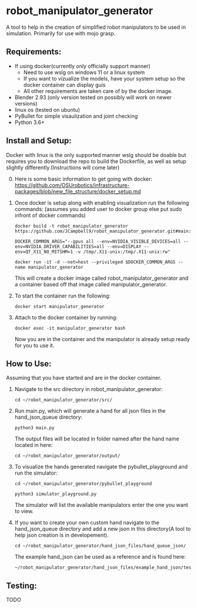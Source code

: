 # robot_manipulator_generator
A tool to help in the creation of simplified robot manipulators to be used in simulation. Primarily for use with mojo grasp.


## Requirements:

- If using docker(currently only officially support manner)
    - Need to use wslg on windows 11 or a linux system
    - If you want to vizualize the models, have your system setup so the docker container can display guis
    - All other requirements are taken care of by the docker image.
- Blender 2.93 (only version tested on possibly will work on newer versions)
- linux os (tested on ubuntu)
- PyBullet for simple visaulization and joint checking
- Python 3.6+


## Install and Setup:
Docker with linux is the only supported manner wslg should be doable but requires you to download the repo to build the Dockerfile, as well as setup slightly differently.(Instructions will come later)

0. Here is some basic information to get going with docker: https://github.com/OSUrobotics/infrastructure-packages/blob/new_file_structure/docker_setup.md

1. Once docker is setup along with enabling visualization run the following commands:
    (assumes you added user to docker group else put sudo infront of docker commands)

    ```console
    docker build -t robot_manipulator_generator https://github.com/JCampbell9/robot_manipulator_generator.git#main:docker_file
    ```
    ```console
    DOCKER_COMMON_ARGS="--gpus all --env=NVIDIA_VISIBLE_DEVICES=all --env=NVIDIA_DRIVER_CAPABILITIES=all --env=DISPLAY --env=QT_X11_NO_MITSHM=1 -v /tmp/.X11-unix:/tmp/.X11-unix:rw"
    ```
    ```console
    docker run -it -d --net=host --privileged $DOCKER_COMMON_ARGS --name manipulator_generator
    ```

    This will create a docker image called robot_manipulator_generator and a container based off that image called manipulator_generator.

2. To start the container run the following:
    ```console
    docker start manipulator_generator
    ```

3. Attach to the docker container by running:
    ```console
    docker exec -it manipulator_generator bash
    ```
    Now you are in the container and the manipulator is already setup ready for you to use it.


## How to Use:
Assuming that you have started and are in the docker container.

1. Navigate to the src directory in robot_manipulator_generator:
    ```console
    cd ~/robot_manipulator_generator/src/
    ```

2. Run main.py, which will generate a hand for all json files in the hand_json_queue directory:
    ```console
    python3 main.py
    ```
    The output files will be located in folder named after the hand name located in here:
    ```console
    cd ~/robot_manipulator_generator/output/
    ```

3. To visualize the hands generated navigate the pybullet_playground and run the simulator:
    ```console
    cd ~/robot_manipulator_generator/pybullet_playground
    ```
    ```console
    python3 simulator_playground.py
    ```
    The simulator will list the available manipulators enter the one you want to view.

4. If you want to create your own custom hand navigate to the hand_json_queue directory and add a new json in this directory(A tool to help json creation is in developement).
    ```console
    cd ~/robot_manipulator_generator/hand_json_files/hand_queue_json/
    ```
    The example hand_json can be used as a reference and is found here:
    ```console
    ~/robot_manipulator_generator/hand_json_files/example_hand_json/test_hand.json
    ```


## Testing:
TODO